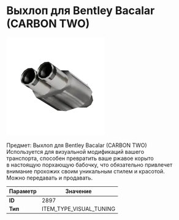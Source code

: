 # Выхлоп для Bentley Bacalar (CARBON TWO)

![Item Image](../img/2897.webp?raw=true)

Предмет: Выхлоп для Bentley Bacalar (CARBON TWO)<br>Используется для визуальной модификаций вашего<br>транспорта, способен превратить ваше ржавое корыто<br>в настоящую порхающую бабочку, что обязательно привлечет<br>внимание прохожих своим уникальным стилем и красотой.<br>Можно передавать и продавать.


| Параметр | Значение |
|----------|----------|
| **ID** | 2897 |
| **Тип** | ITEM_TYPE_VISUAL_TUNING |

